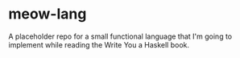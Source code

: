 # meow-lang
A placeholder repo for a small functional language that I'm going to implement while reading the Write You a Haskell book.
